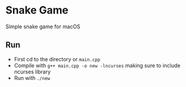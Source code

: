 # Snake Game
Simple snake game for macOS
## Run
* First cd to the directory or `main.cpp`
* Compile with `g++ main.cpp -o new -lncurses` making sure to include ncurses library
* Run with `./new`
